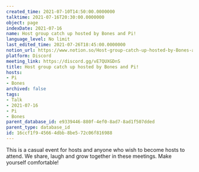 ```yaml
---
created_time: 2021-07-10T14:50:00.0000000
talktime: 2021-07-16T20:30:00.0000000
object: page
indexDate: 2021-07-16
name: Host group catch up hosted by Bones and Pi!
language_level: No limit
last_edited_time: 2021-07-26T18:45:00.0000000
notion_url: https://www.notion.so/Host-group-catch-up-hosted-by-Bones-and-Pi-16ccf1f945664dbb8be572c06f816988
platform: Discord
meeting_link: https://discord.gg/vE7QUXGDnS
title: Host group catch up hosted by Bones and Pi!
hosts:
- Pi
- Bones
archived: false
tags:
- Talk
- 2021-07-16
- Pi
- Bones
parent_database_id: e9339446-880f-4ef0-8ad7-8ad1f507dded
parent_type: database_id
id: 16ccf1f9-4566-4dbb-8be5-72c06f816988
---
```


This is a casual event for hosts and anyone who wish to become hosts to attend.  We share, laugh and grow together in these meetings.  Make yourself comfortable!






